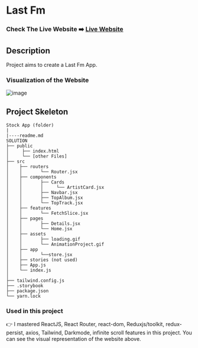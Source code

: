# Last Fm

### Check The Live Website ➡️ [Live Website](https://sekunev-last-fm.netlify.app/)

## Description

Project aims to create a Last Fm App.

### Visualization of the Website

![image](./last-fm.gif)

## Project Skeleton

```
Stock App (folder)
|
|----readme.md
SOLUTION
├── public
│     ├── index.html
│     └── [other Files]
├── src
│    ├── routers
│    │       └── Router.jsx
│    ├── components
│    │       ├── Cards
│    │       │     └── ArtistCard.jsx
│    │       ├── Navbar.jsx
│    │       ├── TopAlbum.jsx
│    │       └── TopTrack.jsx
│    ├── features
│    │       └── FetchSlice.jsx
│    ├── pages
│    │       ├── Details.jsx
│    │       └── Home.jsx
│    ├── assets
│    │       ├── loading.gif
│    │       └── AnimationProject.gif
│    ├── app
│    │       └──store.jsx
│    ├── stories (not used)
│    ├── App.js
│    └── index.js
│
├── tailwind.config.js
├── .storybook
├── package.json
└── yarn.lock
```

### Used in this project

👉 I mastered ReactJS, React Router, react-dom, Reduxjs/toolkit, redux-persist, axios, Tailwind, Darkmode, infinite scroll features in this project. You can see the visual representation of the website above.
